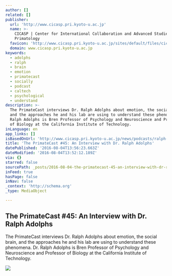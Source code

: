 ```yaml
---
author: []
related: []
publisher:
  url: 'http://www.cicasp.pri.kyoto-u.ac.jp'
  name: >-
    CICASP | Center for International Collaboration and Advanced Studies in
    Primatology
  favicon: 'http://www.cicasp.pri.kyoto-u.ac.jp/sites/default/files/cicasp_favicon.ico'
  domain: www.cicasp.pri.kyoto-u.ac.jp
keywords:
  - adolphs
  - ralph
  - brain
  - emotion
  - primatecast
  - socially
  - podcast
  - caltech
  - psychological
  - understand
description: >-
  The PrimateCast interviews Dr. Ralph Adolphs about emotion, the social brain,
  and the approaches he and his lab are using to understand these phenomena. Dr.
  Ralph Adolphs is Bren Professor of Psychology and Neuroscience and Professor
  of Biology at the California Institute of Technology.
inLanguage: en
app_links: []
isBasedOnUrl: 'http://www.cicasp.pri.kyoto-u.ac.jp/news/podcasts/ralph-adolphs'
title: 'The PrimateCast #45: An Interview with Dr. Ralph Adolphs'
datePublished: '2016-08-04T13:56:23.663Z'
dateModified: '2016-08-04T13:52:12.189Z'
via: {}
starred: false
sourcePath: _posts/2016-08-04-the-primatecast-45-an-interview-with-dr-ralph-adolphs.md
inFeed: true
hasPage: false
inNav: false
_context: 'http://schema.org'
_type: MediaObject

---
```

<article style=""><h1>The PrimateCast #45: An Interview with Dr. Ralph Adolphs</h1><p>The PrimateCast interviews Dr. Ralph Adolphs about emotion, the social brain, and the approaches he and his lab are using to understand these phenomena. Dr. Ralph Adolphs is Bren Professor of Psychology and Neuroscience and Professor of Biology at the California Institute of Technology.</p><img src="http://www.cicasp.pri.kyoto-u.ac.jp/sites/default/files/news/adolphs.jpg" /></article>